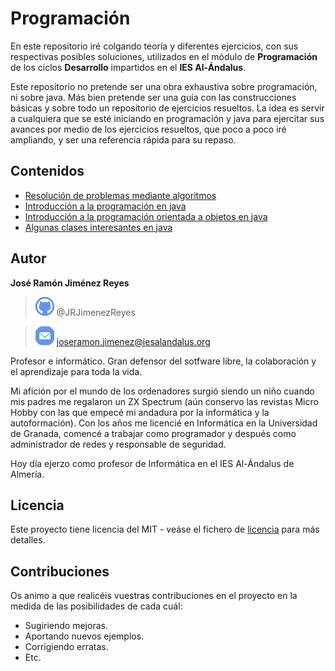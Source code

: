 # Programación

En este repositorio iré colgando teoría y diferentes ejercicios, con sus respectivas posibles soluciones, utilizados en el módulo de **Programación** de los ciclos **Desarrollo** impartidos en el **IES Al-Ándalus**.

Este repositorio no pretende ser una obra exhaustiva sobre programación, ni sobre java. Más bien pretende ser una guía con las construcciones básicas y sobre todo un repositorio de ejercicios resueltos. La idea es servir a cualquiera que se esté iniciando en programación y java para ejercitar sus avances por medio de los ejercicios resueltos, que poco a poco iré ampliando, y ser una referencia rápida para su repaso.

## Contenidos
- [Resolución de problemas mediante algoritmos](algoritmos/)
- [Introducción a la programación en java](introduccionJava/)
- [Introducción a la programación orientada a objetos en java](introduccionPOO/)
- [Algunas clases interesantes en java](clasesInteresantesJava/)

## Autor

 **José Ramón Jiménez Reyes**

  > ![@JRJimenezReyes](assets/images/github.png) @JRJimenezReyes

  > ![joseramon.jimenez@iesalandalus.org](assets/images/mail.png) joseramon.jimenez@iesalandalus.org

Profesor e informático. Gran defensor del sotfware libre, la colaboración y el aprendizaje para toda la vida.

Mi afición por el mundo de los ordenadores surgió siendo un niño cuando mis padres me regalaron un ZX Spectrum (aún conservo las revistas Micro Hobby con las que empecé mi andadura por la informática y la autoformación). Con los años me licencié en Informática en la Universidad de Granada, comencé a trabajar como programador y después como administrador de redes y responsable de seguridad.

Hoy día ejerzo como profesor de Informática en el IES Al-Ándalus de Almería.

## Licencia

Este proyecto tiene licencia del MIT - veáse el fichero de [licencia](LICENSE) para más detalles.

## Contribuciones

Os animo a que realicéis vuestras contribuciones en el proyecto en la medida de las posibilidades de cada cuál:

- Sugiriendo mejoras.
- Aportando nuevos ejemplos.
- Corrigiendo erratas.
- Etc.

